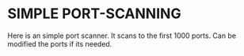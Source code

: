 # SIMPLE PORT-SCANNING

Here is an simple port scanner.
It scans to the first 1000 ports.
Can be modified the ports if its needed.
